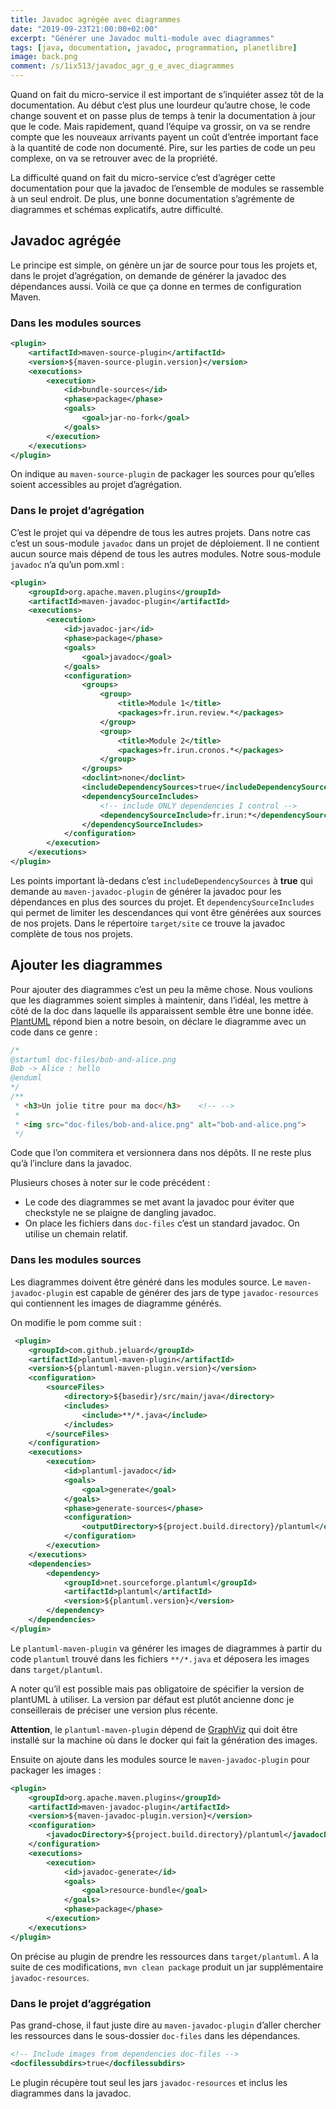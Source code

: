 ```yaml
---
title: Javadoc agrégée avec diagrammes
date: "2019-09-23T21:00:00+02:00"
excerpt: "Générer une Javadoc multi-module avec diagrammes"
tags: [java, documentation, javadoc, programmation, planetlibre]
image: back.png
comment: /s/1ix513/javadoc_agr_g_e_avec_diagrammes
---
```


Quand on fait du micro-service il est important de s’inquiéter assez tôt de la documentation. Au début c’est plus une lourdeur qu’autre chose, le code change souvent et on passe plus de temps à tenir la documentation à jour que le code. Mais rapidement, quand l’équipe va grossir, on va se rendre compte que les nouveaux arrivants payent un coût d’entrée important face à la quantité de code non documenté. Pire, sur les parties de code un peu complexe, on va se retrouver avec de la propriété.

La difficulté quand on fait du micro-service c’est d’agréger cette documentation pour que la javadoc de l’ensemble de modules se rassemble à un seul endroit. De plus, une bonne documentation s’agrémente de diagrammes et schémas explicatifs, autre difficulté. 

## Javadoc agrégée

Le principe est simple, on génère un jar de source pour tous les projets et, dans le projet d’agrégation, on demande de générer la javadoc des dépendances aussi. Voilà ce que ça donne en termes de configuration Maven.

### Dans les modules sources

```xml
<plugin>
    <artifactId>maven-source-plugin</artifactId>
    <version>${maven-source-plugin.version}</version>
    <executions>
        <execution>
            <id>bundle-sources</id>
            <phase>package</phase>
            <goals>
                <goal>jar-no-fork</goal>
            </goals>
        </execution>
    </executions>
</plugin>

```

On indique au `maven-source-plugin` de packager les sources pour qu’elles soient accessibles au projet d’agrégation.

### Dans le projet d’agrégation

C’est le projet qui va dépendre de tous les autres projets. Dans notre cas c’est un sous-module `javadoc` dans un projet de déploiement. Il ne contient aucun source mais dépend de tous les autres modules. Notre sous-module `javadoc` n’a qu’un pom.xml :

```xml
<plugin>
    <groupId>org.apache.maven.plugins</groupId>
    <artifactId>maven-javadoc-plugin</artifactId>
    <executions>
        <execution>
            <id>javadoc-jar</id>
            <phase>package</phase>
            <goals>
                <goal>javadoc</goal>
            </goals>
            <configuration>
                <groups>
                    <group>
                        <title>Module 1</title>
                        <packages>fr.irun.review.*</packages>
                    </group>
                    <group>
                        <title>Module 2</title>
                        <packages>fr.irun.cronos.*</packages>
                    </group>
                </groups>
                <doclint>none</doclint>
                <includeDependencySources>true</includeDependencySources>
                <dependencySourceIncludes>
                    <!-- include ONLY dependencies I control -->
                    <dependencySourceInclude>fr.irun:*</dependencySourceInclude>
                </dependencySourceIncludes>
            </configuration>
        </execution>
    </executions>
</plugin>
```

Les points important là-dedans c’est `includeDependencySources` à **true** qui demande au `maven-javadoc-plugin` de générer la javadoc pour les dépendances en plus des sources du projet. Et `dependencySourceIncludes` qui permet de limiter les descendances qui vont être générées aux sources de nos projets. Dans le répertoire `target/site` ce trouve la javadoc complète de tous nos projets.

## Ajouter les diagrammes

Pour ajouter des diagrammes c’est un peu la même chose. Nous voulions que les diagrammes soient simples à maintenir, dans l’idéal, les mettre à côté de la doc dans laquelle ils apparaissent semble être une bonne idée. [PlantUML](http://plantuml.com/fr/) répond bien a notre besoin, on déclare le diagramme avec un code dans ce genre :

```java
/*
@startuml doc-files/bob-and-alice.png
Bob -> Alice : hello
@enduml
*/
/**
 * <h3>Un jolie titre pour ma doc</h3>    <!-- -->
 *
 * <img src="doc-files/bob-and-alice.png" alt="bob-and-alice.png">
 */
```

Code que l’on commitera et versionnera dans nos dépôts. Il ne reste plus qu’à l’inclure dans la javadoc.

Plusieurs choses à noter sur le code précédent :

* Le code des diagrammes se met avant la javadoc pour éviter que checkstyle ne se plaigne de dangling javadoc.
* On place les fichiers dans `doc-files` c’est un standard javadoc. On utilise un chemain relatif.

### Dans les modules sources

Les diagrammes doivent être généré dans les modules source. Le `maven-javadoc-plugin` est capable de générer des jars de type `javadoc-resources` qui contiennent les images de diagramme générés.

On modifie le pom comme suit :

```xml
 <plugin>
    <groupId>com.github.jeluard</groupId>
    <artifactId>plantuml-maven-plugin</artifactId>
    <version>${plantuml-maven-plugin.version}</version>
    <configuration>
        <sourceFiles>
            <directory>${basedir}/src/main/java</directory>
            <includes>
                <include>**/*.java</include>
            </includes>
        </sourceFiles>
    </configuration>
    <executions>
        <execution>
            <id>plantuml-javadoc</id>
            <goals>
                <goal>generate</goal>
            </goals>
            <phase>generate-sources</phase>
            <configuration>
                <outputDirectory>${project.build.directory}/plantuml</outputDirectory>
            </configuration>
        </execution>
    </executions>
    <dependencies>
        <dependency>
            <groupId>net.sourceforge.plantuml</groupId>
            <artifactId>plantuml</artifactId>
            <version>${plantuml.version}</version>
        </dependency>
    </dependencies>
</plugin>
```

Le `plantuml-maven-plugin` va générer les images de diagrammes à partir du code  `plantuml` trouvé dans les fichiers `**/*.java` et déposera les images dans `target/plantuml`. 

A noter qu’il est possible mais pas obligatoire de spécifier la version de plantUML à utiliser. La version par défaut est plutôt ancienne donc je conseillerais de préciser une version plus récente.

**Attention**, le `plantuml-maven-plugin` dépend de [GraphViz](https://www.graphviz.org/) qui doit être installé sur la machine où dans le docker qui fait la génération des images.

Ensuite on ajoute dans les modules source le `maven-javadoc-plugin` pour packager les images :

```xml
<plugin>
    <groupId>org.apache.maven.plugins</groupId>
    <artifactId>maven-javadoc-plugin</artifactId>
    <version>${maven-javadoc-plugin.version}</version>
    <configuration>
        <javadocDirectory>${project.build.directory}/plantuml</javadocDirectory>
    </configuration>
    <executions>
        <execution>
            <id>javadoc-generate</id>
            <goals>
                <goal>resource-bundle</goal>
            </goals>
            <phase>package</phase>
        </execution>
    </executions>
</plugin>
```

On précise au plugin de prendre les ressources dans `target/plantuml`. A la suite de ces modifications, `mvn clean package` produit un jar supplémentaire `javadoc-resources`.

### Dans le projet d’aggrégation

Pas grand-chose, il faut juste dire au `maven-javadoc-plugin` d’aller chercher les ressources dans le sous-dossier `doc-files` dans les dépendances.

```xml
<!-- Include images from dependencies doc-files -->
<docfilessubdirs>true</docfilessubdirs>
```
Le plugin récupère tout seul les jars `javadoc-resources` et inclus les diagrammes dans la javadoc. 
